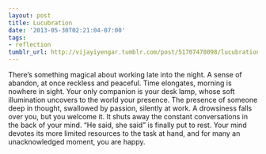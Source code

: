 ```yaml
---
layout: post
title: Lucubration
date: '2013-05-30T02:21:04-07:00'
tags:
- reflection
tumblr_url: http://vijayiyengar.tumblr.com/post/51707478098/lucubration
---
```

There’s something magical about working late into the night. A sense of abandon, at once reckless and peaceful. Time elongates, morning is nowhere in sight. Your only companion is your desk lamp, whose soft illumination uncovers to the world your presence. The presence of someone deep in thought, swallowed by passion, silently at work. A drowsiness falls over you, but you welcome it. It shuts away the constant conversations in the back of your mind. “He said, she said” is finally put to rest. Your mind devotes its more limited resources to the task at hand, and for many an unacknowledged moment, you are happy.